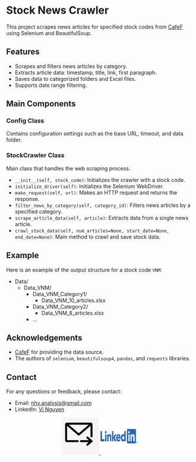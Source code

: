 # Stock News Crawler

This project scrapes news articles for specified stock codes from [CafeF](https://s.cafef.vn) using Selenium and BeautifulSoup.

## Features

- Scrapes and filters news articles by category.
- Extracts article data: timestamp, title, link, first paragraph.
- Saves data to categorized folders and Excel files.
- Supports date range filtering.

## Main Components

### Config Class
Contains configuration settings such as the base URL, timeout, and data folder.

### StockCrawler Class
Main class that handles the web scraping process.

- `__init__(self, stock_code)`: Initializes the crawler with a stock code.
- `initialize_driver(self)`: Initializes the Selenium WebDriver.
- `make_request(self, url)`: Makes an HTTP request and returns the response.
- `filter_news_by_category(self, category_id)`: Filters news articles by a specified category.
- `scrape_article_data(self, article)`: Extracts data from a single news article.
- `crawl_stock_data(self, num_articles=None, start_date=None, end_date=None)`: Main method to crawl and save stock data.

## Example

Here is an example of the output structure for a stock code `VNM`:

- Data/
  - Data_VNM/
    - Data_VNM_Category1/
      - Data_VNM_10_articles.xlsx
    - Data_VNM_Category2/
      - Data_VNM_8_articles.xlsx
    - ...


## Acknowledgements

- [CafeF](https://s.cafef.vn) for providing the data source.
- The authors of `selenium`, `beautifulsoup4`, `pandas`, and `requests` libraries.

## Contact

For any questions or feedback, please contact:
- Email: [nhv.analysis@gmail.com](mailto:nhv.analysis@gmail.com)
- LinkedIn: [Vi Nguyen](https://www.linkedin.com/in/vi-nguyen-946a08319/)

<style>
  .logo-container {
    text-align: center;
  }
</style>

<!-- Replace the image_url with the URL of your logo image -->
<div class="logo-container">
  <a href="mailto:nhv.analysis@gmail.com">
    <img src="mail.jpg" alt="Logo" width="100" height="100">
  </a>
  <a href="https://www.linkedin.com/in/vi-nguyen-946a08319/">
    <img src="linkin.png" alt="LinkedIn" width="100" height="100">
  </a>
</div>
